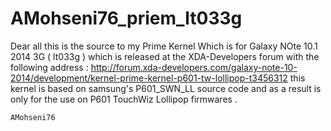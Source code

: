 # AMohseni76_priem_lt033g
Dear all this is the source to my Prime Kernel Which is for Galaxy NOte 10.1 2014 3G ( lt033g ) which is released at the XDA-Developers
forum with the following address :
http://forum.xda-developers.com/galaxy-note-10-2014/development/kernel-prime-kernel-p601-tw-lollipop-t3456312
this kernel is based on samsung's P601_SWN_LL source code and as a result is only for the use on P601 TouchWiz Lollipop firmwares .

    AMohseni76
